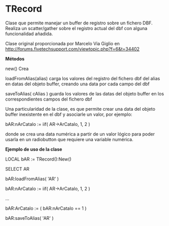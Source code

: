 # TRecord

Clase que permite manejar un buffer de registro sobre un fichero DBF. Realiza un scatter/gather sobre el registro actual del dbf con alguna funcionalidad añadida. 

Clase original proporcionada por Marcelo Via Giglio en http://forums.fivetechsupport.com/viewtopic.php?f=6&t=34402

**Métodos**

new()		Crea 

loadFromAlias(alias)	carga los valores del registro del fichero dbf del alias en datas del objeto buffer, creando una data por cada campo del dbf

saveToAlias( cAlias )	guarda los valores de las datas del objeto buffer en los  correspondientes campos del fichero dbf

Una particularidad de la clase, es que permite crear una data del objeto buffer inexistente en el dbf y asociarle un valor, por ejemplo: 

bAR:nArCatalo   := iif( AR->ArCatalo, 1, 2 )

donde se crea una data numérica a partir de un valor lógico para poder usarla en un radiobutton que requiere una variable numérica. 



**Ejemplo de uso de la clase**

LOCAL bAR   := TRecord():New()

SELECT AR

bAR:loadFromAlias( 'AR' )

bAR:nArCatalo   := iif( AR->ArCatalo, 1, 2 )

...

bAR:ArCatalo   := ( bAR:nArCatalo == 1 )

bAR:saveToAlias( 'AR' )